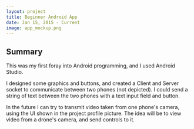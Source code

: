 ```yaml
---
layout: project
title: Beginner Android App
date: Jan 15, 2015 - Current
image: app_mockup.png
---
```


## Summary
This was my first foray into Android programming, and I used Android Studio. 

I designed some graphics and buttons, and created a Client and Server socket to communicate between two phones (not depicted). I could send a string of text between the two phones with a text input field and button. 

In the future I can try to transmit video taken from one phone's camera, using the UI shown in the project profile picture. The idea will be to view video from a drone's camera, and send controls to it. 

